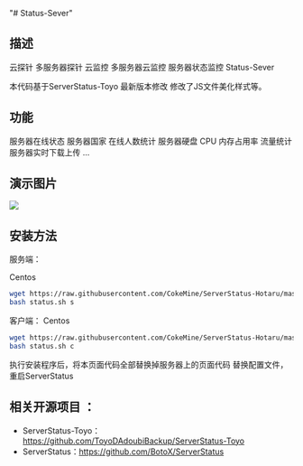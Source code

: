 "# Status-Sever"
## 描述
云探针 多服务器探针 云监控 多服务器云监控 服务器状态监控 Status-Sever

本代码基于ServerStatus-Toyo 最新版本修改 修改了JS文件美化样式等。

## 功能
服务器在线状态
服务器国家
在线人数统计
服务器硬盘 CPU 内存占用率
流量统计
服务器实时下载上传
...

## 演示图片

![](https://s1.ax1x.com/2020/07/01/NTCRPO.png)


## 安装方法

服务端：

Centos
```bash
wget https://raw.githubusercontent.com/CokeMine/ServerStatus-Hotaru/master/status.sh
bash status.sh s
```

客户端：
Centos
```bash
wget https://raw.githubusercontent.com/CokeMine/ServerStatus-Hotaru/master/status.sh
bash status.sh c
```

执行安装程序后，将本页面代码全部替换掉服务器上的页面代码
替换配置文件，重启ServerStatus


## 相关开源项目 ： 
* ServerStatus-Toyo：https://github.com/ToyoDAdoubiBackup/ServerStatus-Toyo
* ServerStatus：https://github.com/BotoX/ServerStatus


